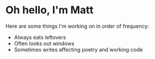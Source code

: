 # Oh hello, I'm Matt

Here are some things I'm working on in order of frequency:

- Always eats leftovers
- Often looks out windows
- Sometimes writes affecting poetry and working code

